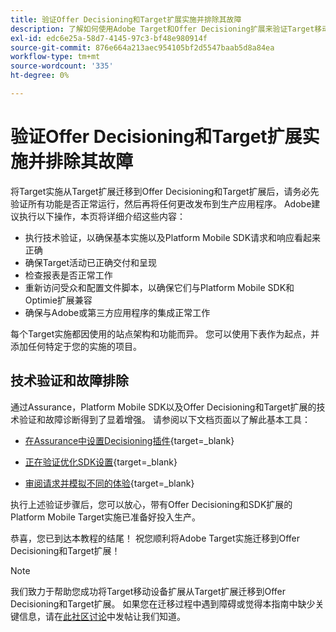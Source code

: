 ```yaml
---
title: 验证Offer Decisioning和Target扩展实施并排除其故障
description: 了解如何使用Adobe Target和Offer Decisioning扩展来验证Target移动实施并为其排除故障。
exl-id: edc6e25a-58d7-4145-97c3-bf48e980914f
source-git-commit: 876e664a213aec954105bf2d5547baab5d8a84ea
workflow-type: tm+mt
source-wordcount: '335'
ht-degree: 0%

---
```


# 验证Offer Decisioning和Target扩展实施并排除其故障

将Target实施从Target扩展迁移到Offer Decisioning和Target扩展后，请务必先验证所有功能是否正常运行，然后再将任何更改发布到生产应用程序。 Adobe建议执行以下操作，本页将详细介绍这些内容：

* 执行技术验证，以确保基本实施以及Platform Mobile SDK请求和响应看起来正确
* 确保Target活动已正确交付和呈现
* 检查报表是否正常工作
* 重新访问受众和配置文件脚本，以确保它们与Platform Mobile SDK和Optimie扩展兼容
* 确保与Adobe或第三方应用程序的集成正常工作

每个Target实施都因使用的站点架构和功能而异。 您可以使用下表作为起点，并添加任何特定于您的实施的项目。

## 技术验证和故障排除

通过Assurance，Platform Mobile SDK以及Offer Decisioning和Target扩展的技术验证和故障诊断得到了显着增强。 请参阅以下文档页面以了解此基本工具：

* [在Assurance中设置Decisioning插件](https://developer.adobe.com/client-sdks/edge/adobe-journey-optimizer-decisioning/assurance-setup/){target=_blank}

* [正在验证优化SDK设置](https://developer.adobe.com/client-sdks/edge/adobe-journey-optimizer-decisioning/optimize-configuration-view/){target=_blank}

* [审阅请求并模拟不同的体验](https://developer.adobe.com/client-sdks/edge/adobe-journey-optimizer-decisioning/review-simulate/){target=_blank}

执行上述验证步骤后，您可以放心，带有Offer Decisioning和SDK扩展的Platform Mobile Target实施已准备好投入生产。

恭喜，您已到达本教程的结尾！ 祝您顺利将Adobe Target实施迁移到Offer Decisioning和Target扩展！

>[!NOTE]
>
>我们致力于帮助您成功将Target移动设备扩展从Target扩展迁移到Offer Decisioning和Target扩展。 如果您在迁移过程中遇到障碍或觉得本指南中缺少关键信息，请在[此社区讨论](https://experienceleaguecommunities.adobe.com/t5/adobe-experience-platform-data/tutorial-discussion-migrate-target-from-at-js-to-web-sdk/m-p/575587#M463)中发帖让我们知道。
